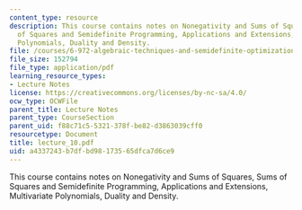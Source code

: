 ```yaml
---
content_type: resource
description: This course contains notes on Nonegativity and Sums of Squares, Sums
  of Squares and Semidefinite Programming, Applications and Extensions, Multivariate
  Polynomials, Duality and Density.
file: /courses/6-972-algebraic-techniques-and-semidefinite-optimization-spring-2006/a4337243b7dfbd98173565dfca7d6ce9_lecture_10.pdf
file_size: 152794
file_type: application/pdf
learning_resource_types:
- Lecture Notes
license: https://creativecommons.org/licenses/by-nc-sa/4.0/
ocw_type: OCWFile
parent_title: Lecture Notes
parent_type: CourseSection
parent_uid: f88c71c5-5321-378f-be82-d3863039cff0
resourcetype: Document
title: lecture_10.pdf
uid: a4337243-b7df-bd98-1735-65dfca7d6ce9
---
```

This course contains notes on Nonegativity and Sums of Squares, Sums of Squares and Semidefinite Programming, Applications and Extensions, Multivariate Polynomials, Duality and Density.